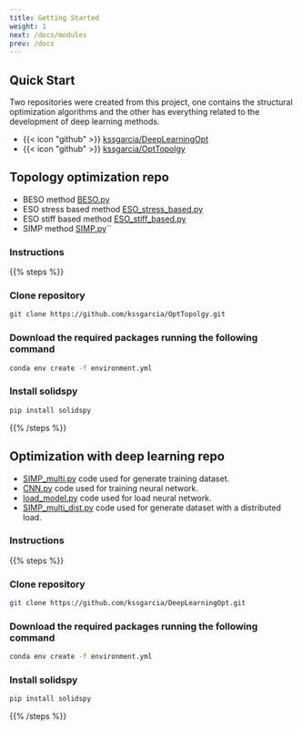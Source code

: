 ```yaml
---
title: Getting Started
weight: 1
next: /docs/modules
prev: /docs
---
```


## Quick Start 

Two repositories were created from this project, one contains the structural optimization algorithms and the other has everything related to the development of deep learning methods.


- {{< icon "github" >}}&nbsp;[kssgarcia/DeepLearningOpt](https://github.com/kssgarcia/DeepLearningOpt)
- {{< icon "github" >}}&nbsp;[kssgarcia/OptTopolgy](https://github.com/kssgarcia/OptTopolgy)


## Topology optimization repo

- BESO method [BESO.py](https://github.com/kssgarcia/OptTopolgy/blob/main/BESO.py)
- ESO stress based method  [ESO_stress_based.py](https://github.com/kssgarcia/OptTopolgy/blob/main/ESO_stress_based.py)
- ESO stiff based method [ESO_stiff_based.py](https://github.com/kssgarcia/OptTopolgy/blob/main/ESO_stiff_based.py)
- SIMP method [SIMP.py](https://github.com/kssgarcia/OptTopolgy/blob/main/SIMP.py)``

### Instructions

{{% steps %}}

### Clone repository

```sh
git clone https://github.com/kssgarcia/OptTopolgy.git
```

### Download the required packages running the following command

```sh
conda env create -f environment.yml
```

### Install solidspy

```sh
pip install solidspy
```

{{% /steps %}}

## Optimization with deep learning repo

- [SIMP_multi.py](https://github.com/kssgarcia/DeepLearningOpt/blob/main/simp/SIMP_multi.py) code used for generate training dataset.
- [CNN.py](https://github.com/kssgarcia/DeepLearningOpt/blob/main/neural_network/CNN.py) code used for training neural network.
- [load_model.py](https://github.com/kssgarcia/DeepLearningOpt/blob/main/neural_network/CNN2.py) code used for load neural network.
- [SIMP_multi_dist.py](https://github.com/kssgarcia/DeepLearningOpt/blob/main/neural_network/SIMP_multi_dist.py) code used for generate dataset with a distributed load.


### Instructions

{{% steps %}}

### Clone repository

```sh
git clone https://github.com/kssgarcia/DeepLearningOpt.git
```

### Download the required packages running the following command

```sh
conda env create -f environment.yml
```

### Install solidspy

```sh
pip install solidspy
```

{{% /steps %}}

